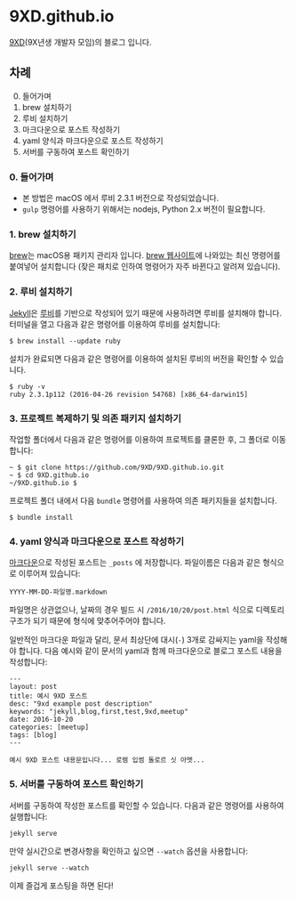 # 9XD.github.io

[9XD](9XD.github.io)(9X년생 개발자 모임)의 블로그 입니다.

## 차례

0. 들어가며
1. brew 설치하기
2. 루비 설치하기
3. 마크다운으로 포스트 작성하기
4. yaml 양식과 마크다운으로 포스트 작성하기
5. 서버를 구동하여 포스트 확인하기

### 0. 들어가며

- 본 방법은 macOS 에서 루비 2.3.1 버전으로 작성되었습니다.
- `gulp` 명령어를 사용하기 위해서는 nodejs, Python 2.x 버전이 필요합니다. 

### 1. brew 설치하기

[brew](http://brew.sh/)는 macOS용 패키지 관리자 입니다. [brew 웹사이트](http://brew.sh/)에 나와있는 최신 명령어를 붙여넣어 설치합니다 (잦은 패치로 인하여 명령어가 자주 바뀐다고 알려져 있습니다).

### 2. 루비 설치하기

[Jekyll](http://jekyllrb.com/)은 [루비](http://ruby-lang.org/)를 기반으로 작성되어 있기 때문에 사용하려면 루비를 설치해야 합니다. 터미널을 열고 다음과 같은 명령어를 이용하여 루비를 설치합니다:

```
$ brew install --update ruby
```

설치가 완료되면 다음과 같은 명령어를 이용하여 설치된 루비의 버전을 확인할 수 있습니다.

```
$ ruby -v
ruby 2.3.1p112 (2016-04-26 revision 54768) [x86_64-darwin15]
```

### 3. 프로젝트 복제하기 및 의존 패키지 설치하기

작업할 폴더에서 다음과 같은 명령어를 이용하여 프로젝트를 클론한 후, 그 폴더로 이동합니다:

```
~ $ git clone https://github.com/9XD/9XD.github.io.git
~ $ cd 9XD.github.io
~/9XD.github.io $
```

프로젝트 폴더 내에서 다음 `bundle` 명령어를 사용하여 의존 패키지들을 설치합니다.

```
$ bundle install
```

### 4. yaml 양식과 마크다운으로 포스트 작성하기

[마크다운](https://gist.github.com/ihoneymon/652be052a0727ad59601)으로 작성된 포스트는 `_posts` 에 저장합니다. 파일이름은 다음과 같은 형식으로 이루어져 있습니다:

```
YYYY-MM-DD-파일명.markdown
```

파일명은 상관없으나, 날짜의 경우 빌드 시 `/2016/10/20/post.html` 식으로 디렉토리 구조가 되기 때문에 형식에 맞추어주어야 합니다.

일반적인 마크다운 파일과 달리, 문서 최상단에 대시(`-`) 3개로 감싸지는 yaml을 작성해야 합니다. 다음 예시와 같이 문서의 yaml과 함께 마크다운으로 블로그 포스트 내용을 작성합니다:

```
---
layout: post
title: 예시 9XD 포스트
desc: "9xd example post description"
keywords: "jekyll,blog,first,test,9xd,meetup"
date: 2016-10-20
categories: [meetup]
tags: [blog]
--- 

예시 9XD 포스트 내용문입니다... 로렘 입썸 돌로르 싯 아멧...
```

### 5. 서버를 구동하여 포스트 확인하기

서버를 구동하여 작성한 포스트를 확인할 수 있습니다. 다음과 같은 명령어를 사용하여 실행합니다:

```shell
jekyll serve
```

만약 실시간으로 변경사항을 확인하고 싶으면 `--watch` 옵션을 사용합니다:

```shell
jekyll serve --watch
```

이제 즐겁게 포스팅을 하면 된다!
